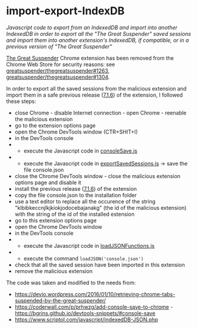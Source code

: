 # import-export-IndexDB
_Javascript code to export from an IndexedDB and import into another IndexedDB in order to export all the "The Great Suspender" saved sessions and import them into another extension's IndexedDB, if compatible, or in a previous version of "The Great Suspender"_

[The Great Suspender](https://github.com/greatsuspender/thegreatsuspender) Chrome extension has been removed from the Chrome Web Store for security reasons: see [greatsuspender/thegreatsuspender#1263][tgs1263], [greatsuspender/thegreatsuspender#1304][tgs1304].


In order to export all the saved sessions from the malicious extension and import them in a safe previous release ([7.1.6](https://github.com/greatsuspender/thegreatsuspender/releases/tag/v7.1.6)) of the extension, I followed these steps:

- close Chrome - disable Internet connection - open Chrome - reenable the malicious extension
- go to the extension options page
- open the Chrome DevTools window (CTR+SHIT+I)
- in the DevTools console
- - execute the Javascript code in [consoleSave.js](consoleSave.js)
- - execute the Javascript code in [exportSavedSessions.js](exportSavedSessions.js) -> save the file console.json
- close the Chrome DevTools window - close the malicious extension options page and disable it
- install the previous release ([7.1.6](https://github.com/greatsuspender/thegreatsuspender/releases/tag/v7.1.6)) of the extension
- copy the file console.json to the installation folder
- use a text editor to replace all the occurence of the string "klbibkeccnjlkjkiokjodocebajanakg" (the id of the malicious extension) with the string of the id of the installed estension
- go to this extension options page
- open the Chrome DevTools window
- in the DevTools console
- - execute the Javascript code in [loadJSONFunctions.js](loadJSONFunctions.js)
- - execute the command `loadJSON('console.json')`
- check that all the saved session have been imported in this extension
- remove the malicious extension


The code was taken and modified to the needs from:
- https://devio.wordpress.com/2016/01/10/retrieving-chrome-tabs-suspended-by-the-great-suspender/
- https://coderwall.com/p/prhwzg/add-console-save-to-chrome - https://bgrins.github.io/devtools-snippets/#console-save
- https://www.scriptol.com/javascript/indexedDB-JSON.php



[tgs1263]: https://github.com/greatsuspender/thegreatsuspender/issues/1263
[tgs1304]: https://github.com/greatsuspender/thegreatsuspender/issues/1304
